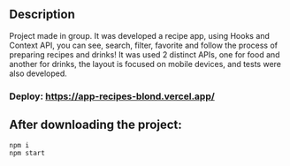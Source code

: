 ## Description

Project made in group. It was developed a recipe app, using Hooks and Context API,
you can see, search, filter, favorite and follow the process of preparing recipes and drinks!
It was used 2 distinct APIs, one for food and another for drinks,
the layout is focused on mobile devices, and tests were also developed.

### Deploy: https://app-recipes-blond.vercel.app/

## After downloading the project:
```
npm i
npm start
```

